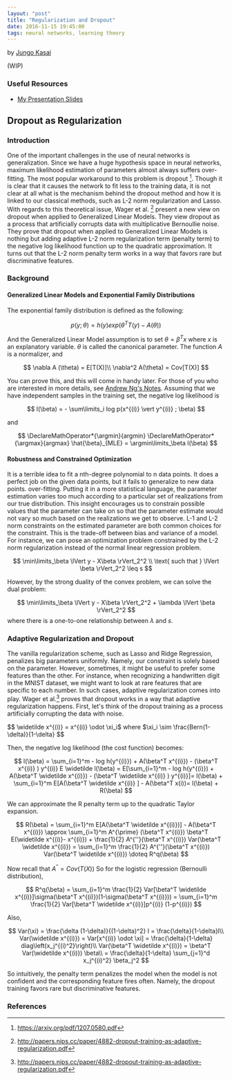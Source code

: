 ```yaml
---
layout: "post"
title: "Regularization and Dropout"
date: 2016-11-15 19:45:00
tags: neural networks, learning theory
---
```


by [Jungo Kasai](https://github.com/jungokasai/)

(WIP)

### Useful Resources
- [My Presentation Slides](https://www.dropbox.com/s/l0w3sgtwlywnx7b/dropouttraining.pdf?dl=0)


## Dropout as Regularization

### Introduction

One of the important challenges in the use of neural networks is generalization. Since we have a huge hypothesis space in neural networks, maximum likelihood estimation of parameters almost always suffers over-fitting. The most popular workaround to this problem is dropout [^1].
Though it is clear that it causes the network to fit less to the training data, it is not clear at all what is the mechanism behind the dropout method and how it is linked to our classical methods, such as L-2 norm regularization and Lasso. With regards to this theoretical issue, Wager et al. [^2] present a new view on dropout when applied to Generalized Linear Models.
They view dropout as a process that artificially corrupts data with multiplicative Bernoullie noise.
They prove that dropout when applied to Generalized Linear Models is nothing but adding adaptive L-2 norm regularization term (penalty term) to the negative log likelihood function up to the quadratic approximation.
It turns out that the L-2 norm penalty term works in a way that favors rare but discriminative features.

[^1]:https://arxiv.org/pdf/1207.0580.pdf
[^2]:http://papers.nips.cc/paper/4882-dropout-training-as-adaptive-regularization.pdf

### Background 

#### Generalized Linear Models and Exponential Family Distributions

The exponential family distribution is defined as the following:

$$
p(y ; \theta) = h(y)exp(\theta^T T(y) - A(\theta))
$$

And the Generalized Linear Model assumption is to set $\theta= \beta^T x$ where $x$ is an explanatory variable.
$\theta$ is called the canonical parameter. The function $A$ is a normalizer, and 

$$
\nabla A (\theta) =  E[T(X)]\\
\nabla^2 A(\theta) = Cov[T(X)]
$$


You can prove this, and this will come in handy later.
For those of you who are interested in more details, see [Andrew Ng's Notes](http://cs229.stanford.edu/notes/cs229-notes1.pdf).
Assuming that we have independent samples in the training set, the negative log likelihood is 

$$
l(\beta) = - \sum\limits_i log p(x^{(i)} \vert y^{(i)} ; \beta)  
$$

and

$$
\DeclareMathOperator*{\argmin}{argmin}
\DeclareMathOperator*{\argmax}{argmax}
\hat{\beta}_{MLE} =  \argmin\limits_\beta l(\beta)
$$ 

#### Robustness and Constrained Optimization 

It is a terrible idea to fit a nth-degree polynomial to n data points. It does a perfect job on the given data points, but it fails to generalize to new data points. over-fitting. 
Putting it in a more statistical language, the parameter estimation varies too much according to a particular set of realizations from our true distribution. This insight encourages us to constrain possible values that the parameter can take on so that the parameter estimate would not vary so much based on the realizations we get to observe. L-1 and L-2 norm constraints on the estimated parameter are both common choices for the constraint. This is the trade-off between bias and variance of a model. 
For instance, we can pose an optimization problem constrained by the L-2 norm regularization instead of the normal linear regression problem. 

$$
\min\limits_\beta \lVert y - X\beta \rVert_2^2 \\ \text{ such that }
                        \lVert \beta \rVert_2^2 \leq s 
$$

However, by the strong duality of the convex problem, we can solve the dual problem:

$$
\min\limits_\beta \lVert y - X\beta \rVert_2^2 + \lambda \lVert \beta \rVert_2^2 
$$
where there is a one-to-one relationship between $\lambda$ and $s$.

### Adaptive Regularization and Dropout

The vanilla regularization scheme, such as Lasso and Ridge Regression, penalizes big parameters uniformly. 
Namely, our constraint is solely based on the parameter. However, sometimes, it might be useful to prefer some features than the other. For instance, when recognizing a handwritten digit in the MNIST dataset, we might want to look at rare features that are specific to each number. In such cases, adaptive regularization comes into play. 
Wager et al.[^2] proves that dropout works in a way that adaptive regularization happens.  First, let's think of the dropout training as a process artificially corrupting the data with noise. 

$$
\widetilde x^{(i)} = x^{(i)} \odot \xi_i$ where $\xi_i \sim \frac{Bern(1-\delta)}{1-\delta}
$$

Then, the negative log likelihood (the cost function) becomes:

$$
l(\beta) = \sum_{i=1}^m - log h(y^{(i)}) + A(\beta^T x^{(i)}) - (\beta^T x^{(i)} ) y^{(i)}  E \widetilde l(\beta) = E[\sum_{i=1}^m - log h(y^{(i)}) + A(\beta^T \widetilde x^{(i)}) - (\beta^T \widetilde x^{(i)} ) y^{(i)}]= l(\beta) + \sum_{i=1}^m E[A(\beta^T \widetilde x^{(i)} ] - A(\beta^T x(i))= l(\beta) + R(\beta)
$$

We can approximate the R penalty term up to the quadratic Taylor expansion. 

$$
R(\beta) = \sum_{i=1}^m E[A(\beta^T \widetilde x^{(i)})] - A(\beta^T x^{(i)})  \approx \sum_{i=1}^m A^{\prime} (\beta^T x^{(i)}) \beta^T E(\widetilde x^{(i)}- x^{(i)}) + \frac{1}{2} A^{''}(\beta^T x^{(i)}) Var(\beta^T \widetilde x^{(i)}) = \sum_{i=1}^m \frac{1}{2} A^{''}(\beta^T x^{(i)}) Var(\beta^T \widetilde x^{(i)}) \doteq R^q(\beta)
$$

Now recall that $A^{''} = Cov(T(X))$ So for the logistic regression (Bernoulli distribution), 

$$
 R^q(\beta) = \sum_{i=1}^m \frac{1}{2} Var[\beta^T \widetilde x^{(i)}]\sigma(\beta^T x^{(i)})(1-\sigma(\beta^T x^{(i)})) = \sum_{i=1}^m \frac{1}{2} Var[\beta^T \widetilde x^{(i)}]p^{(i)} (1-p^{(i)})
$$

Also, 

$$
Var(\xi) = \frac{\delta (1-\delta)}{(1-\delta)^2} I = \frac{\delta}{1-\delta}I\\
 Var(\widetilde x^{(i)}) = Var[x^{(i)} \odot \xi] = \frac{\delta}{1-\delta} diag\left(x_j^{(i)^2}\right)\\
Var(\beta^T \widetilde x^{(i)}) = \beta^T Var(\widetilde x^{(i)}) \beta\\
= \frac{\delta}{1-\delta} \sum_{j=1}^d x_j^{(i)^2} \beta_j^2 
$$

So intuitively, the penalty term penalizes the model when the model is not confident and the corresponding feature fires often. Namely, the dropout training favors rare but discriminative features.  
 
[^2]:http://papers.nips.cc/paper/4882-dropout-training-as-adaptive-regularization.pdf

### References
